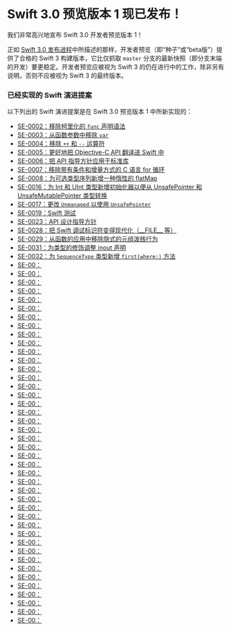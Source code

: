 # Swift 3.0 预览版本 1 现已发布！

我们非常高兴地宣布 Swift 3.0 开发者预览版本 1！

正如 [Swift 3.0 发布进程](../05/swift-3-0-release-process.md)中所描述的那样，开发者预览（即“种子”或“beta版”）提供了合格的 Swift 3 构建版本，它比仅抓取 `master` 分支的最新快照（即分支末端的开发）要更稳定。开发者预览应被视为 Swift 3 的仍在进行中的工作，除非另有说明，否则不应被视为 Swift 3 的最终版本。

### 已经实现的 Swift 演进提案

以下列出的 Swift 演进提案是在 Swift 3.0 预览版本 1 中所新实现的：

* [SE-0002：移除柯里化的 `func` 声明语法](https://github.com/apple/swift-evolution/blob/master/proposals/0002-remove-currying.md)
* [SE-0003：从函数参数中移除 `var`](https://github.com/apple/swift-evolution/blob/master/proposals/0003-remove-var-parameters.md)
* [SE-0004：移除 `++` 和 `--` 运算符](https://github.com/apple/swift-evolution/blob/master/proposals/0004-remove-pre-post-inc-decrement.md)
* [SE-0005：更好地把 Objective-C API 翻译进 Swift 中](https://github.com/apple/swift-evolution/blob/master/proposals/0005-objective-c-name-translation.md)
* [SE-0006：把 API 指导方针应用于标准库](https://github.com/apple/swift-evolution/blob/master/proposals/0006-apply-api-guidelines-to-the-standard-library.md)
* [SE-0007：移除带有条件和增量方式的 C 语言 for 循环](https://github.com/apple/swift-evolution/blob/master/proposals/0007-remove-c-style-for-loops.md)
* [SE-0008：为可选类型序列新增一种惰性的 flatMap](https://github.com/apple/swift-evolution/blob/master/proposals/0007-remove-c-style-for-loops.md)
* [SE-0016：为 Int 和 UInt 类型新增初始化器以便从 UnsafePointer 和 UnsafeMutablePointer 类型转换](https://github.com/apple/swift-evolution/blob/master/proposals/0016-initializers-for-converting-unsafe-pointers-to-ints.md)
* [SE-0017：更改 `Unmanaged` 以使用 `UnsafePointer`](https://github.com/apple/swift-evolution/blob/master/proposals/0017-convert-unmanaged-to-use-unsafepointer.md)
* [SE-0019：Swift 测试](https://github.com/apple/swift-evolution/blob/master/proposals/0019-package-manager-testing.md)
* [SE-0023：API 设计指导方针](https://github.com/apple/swift-evolution/blob/master/proposals/0023-api-guidelines.md)
* [SE-0028：把 Swift 调试标识符变得现代化（\_\_FILE\_\_ 等）](https://github.com/apple/swift-evolution/blob/master/proposals/0028-modernizing-debug-identifiers.md)
* [SE-0029：从函数的应用中移除隐式的元组泼贱行为](https://github.com/apple/swift-evolution/blob/master/proposals/0029-remove-implicit-tuple-splat.md)
* [SE-0031：为类型的修饰调整 inout 声明](https://github.com/apple/swift-evolution/blob/master/proposals/0031-adjusting-inout-declarations.md)
* [SE-0032：为 `SequenceType` 类型新增 `first(where:)` 方法](https://github.com/apple/swift-evolution/blob/master/proposals/0032-sequencetype-find.md)
* [SE-00：]()
* [SE-00：]()
* [SE-00：]()
* [SE-00：]()
* [SE-00：]()
* [SE-00：]()
* [SE-00：]()
* [SE-00：]()
* [SE-00：]()
* [SE-00：]()
* [SE-00：]()
* [SE-00：]()
* [SE-00：]()
* [SE-00：]()
* [SE-00：]()
* [SE-00：]()
* [SE-00：]()
* [SE-00：]()
* [SE-00：]()
* [SE-00：]()
* [SE-00：]()
* [SE-00：]()
* [SE-00：]()
* [SE-00：]()
* [SE-00：]()
* [SE-00：]()
* [SE-00：]()
* [SE-00：]()
* [SE-00：]()
* [SE-00：]()
* [SE-00：]()
* [SE-00：]()
* [SE-00：]()
* [SE-00：]()
* [SE-00：]()
* [SE-00：]()
* [SE-00：]()
* [SE-00：]()
* [SE-00：]()
* [SE-00：]()
* [SE-00：]()
* [SE-00：]()
